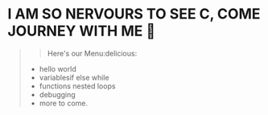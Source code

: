 # I AM SO NERVOURS TO SEE C, COME JOURNEY WITH ME :handshake:

> > Here's our Menu:delicious:
> * hello world
> * variablesif else while
> * functions nested loops
> * debugging
> * more to come.
